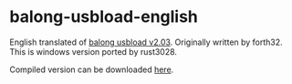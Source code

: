 # balong-usbload-english
English translated of [balong usbload v2.03](https://github.com/forth32/balongflash). Originally written by forth32. This is windows version ported by rust3028.

Compiled version can be downloaded [here](https://github.com/pearlxcore/balong-usbload-english/releases/download/v1.0/balong_usbdload.exe).
